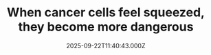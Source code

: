 ---
title: "When cancer cells feel squeezed, they become more dangerous"
date: 2025-09-22T11:40:43.000Z
category: Health
externalLink: "https://www.sciencedaily.com/releases/2025/09/250921090904.htm"
image: ""
excerpt: "New research shows that cancer cells don’t just grow; they adapt when stressed. When squeezed inside tissues, they transform into more invasive, drug-resistant versions of themselves. A protein called HMGB2 helps flip this dangerous switch, giving the cells new powers to escape. The findings reveal how the tumor’s environment itself can drive cancer’s deadly flexibility.…"
---
